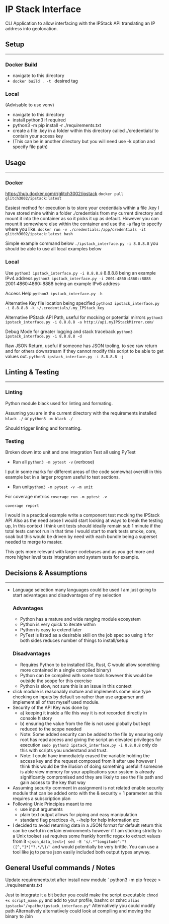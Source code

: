 # IP Stack Interface
CLI Application to allow interfacing with the IPStack API translating an IP address into geolocation.

## Setup
* * *
### Docker Build
- navigate to this directory
- `docker build . -t ` desired tag 


### Local
(Advisable to use venv)
- navigate to this directory
- install python3 if required
- python3 -m pip install -r ./requirements.txt
- create a file .key in a folder within this directory called ./credentials/ to contain your access key
- (This can be in another directory but you will need use -k option and specify file path)


## Usage
* * *
### Docker
https://hub.docker.com/r/glitch3002/ipstack
`docker pull glitch3002/ipstack:latest`

Easiest method for execution is to store your credentials within a file .key I have stored mine within a folder ./credentials from my current directory
and mount it into the container as so it picks it up as default. However you can mount it somewhere else within the container and use the -a flag 
to specify where you like.
`docker run -v ./credentials:/app/credentials -it glitch3002/ipstack:latest bash`

Simple example command below
`./ipstack_interface.py -i 8.8.8.8`
you should be able to use all local examples below


### Local
Use
`python3 ipstack_interface.py -i 8.8.8.8`
8.8.8.8 being an example IPv4 address
`python3 ipstack_interface.py -i 2001:4860:4860::8888`
2001:4860:4860::8888 being an example IPv6 address

Access Help
`python3 ipstack_interface.py -h`

Alternative Key file location being specified
`python3 ipstack_interface.py -i 8.8.8.8 -k ~/.credentials/.my_IPStack_key`

Alternative IPStack API Path, useful for mocking or potential mirrors
`python3 ipstack_interface.py -i 8.8.8.8 -a http://api.myIPStackMirror.com/`

Debug Mode for greater logging and stack traceback
`python3 ipstack_interface.py -i 8.8.8.8 -d`

Raw JSON Return, useful if someone has JSON tooling, to see raw return and for others downstream if they cannot modify this script to be able to get values out.
`python3 ipstack_interface.py -i 8.8.8.8 -j`

## Linting & Testing
* * *
### Linting
Python module black used for linting and formating. 

Assuming you are in the current directory with the requirements installed
`black ./`
or
`python3 -m black ./`

Should trigger linting and formatting.

### Testing
Broken down into unit and one integration Test all using PyTest
- Run all `python3 -m pytest -v` (verbose)

I put in some marks for different areas of the code somewhat overkill in this example but in a larger program useful to test sections.
- Run unit`python3 -m pytest -v -m unit`


For coverage metrics
`coverage run -m pytest -v`

`coverage report`

I would in a practical example write a component test mocking the IPStack API
Also as the need arose I would start looking at ways to break the testing up, 
In this context I think unit tests should ideally remain sub 1 minute if the total tests cannot run in that time I would start to mark tests
smoke, core, soak but this would be driven by need with each bundle being a superset needed to merge to master. 

This gets more relevant with larger codebases and as you get more and more higher level tests integration and system tests for example.

## Decisions & Assumptions
* * *
- Language selection many languages could be used I am just going to start advantages and disadvantages of my selection
	### Advantages
	- Python has a mature and wide ranging module ecosystem
	- Python is very quick to iterate within
	- Python is easy to extend later
	- PyTest is listed as a desirable skill on the job spec so using it for both sides reduces number of things to install/setup
	### Disadvantages
	- Requires Python to be installed (Go, Rust, C would allow something more contained in a single compiled binary)
	- Python can be compiled with some tools however this would be outside the scope for this exercise
	- Python is slow, not sure this is an issue in this context
- click module is reasonably mature and implements some nice type checking on inputs by default so rather than use argparser and implement all of that myself used module.
- Security of the API Key was done by 
	- a) keeping it inside a file this way it is not recorded directly in console history
	- b) ensuring the value from the file is not used globally but kept reduced to the scope needed
	- Note: Some added security can be added to the file by ensuring only root has read access and giving the script an elevated privileges for execution
	`sudo python3 ipstack_interface.py -i 8.8.8.8` only do this with scripts you understand and trust.
	- Note: I could have immediately erased the variable holding the access key and the request composed from it after use however I think this would be the illusion of doing something useful if someone is able view memory for your applications your system is already significantly compromised and they are likely to see the file path and gain access to the key that way
- Assuming security comment in assignment is not related enable security module that can be added onto with the & security = 1 parameter as this requires a subscription plan 
- Following Unix Principles meant to me
	- use input arguments 
	- plain text output allows for piping and easy manipulation
	- standard flag practices -h, --help for help information etc
- I decided to avoid returning data in a JSON format for default return this can be useful in certain environments however if I am sticking strictly to a Unix toolset `sed` requires some frankly horrific regex to extract values from it `<json_data_text>| sed -E 's/.*"longitude":"?([^,"]*)"?.*/\1/'` and would potentially be very brittle. You can use a tool like jq to parse json easily included both output types anyway.  


## General Useful commands / Notes

Update requirements.txt after install new module
` python3 -m pip freeze > ./requirements.txt

Just to integrate it a bit better you could make the script executable
`chmod +x script_name.py`
and add to your profile, bashrc or zshrc
`alias ipstack="/<path>/ipstack_interface.py"`
Alternatively you could modify path
Alternatively alternatively could look at compiling and moving the binary to /bin